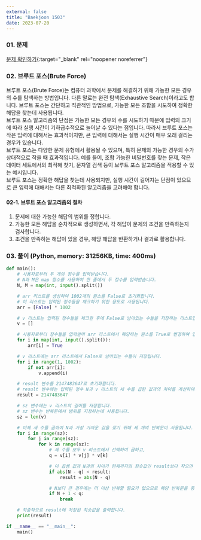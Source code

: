 ```yaml
---
external: false
title: "Baekjoon 1503"
date: 2023-07-20
---
```


### 01. 문제

[문제 확인하기](https://www.acmicpc.net/problem/1503){:target="_blank" rel="noopener noreferrer"}

### 02. 브루트 포스(Brute Force)

브루트 포스(Brute Force)는 컴퓨터 과학에서 문제를 해결하기 위해 가능한 모든 경우의 수를 탐색하는 방법입니다. 다른 말로는 완전 탐색(Exhaustive Search)이라고도 합니다. 브루트 포스는 간단하고 직관적인 방법으로, 가능한 모든 조합을 시도하여 정확한 해답을 찾는데 사용됩니다.  
브루트 포스 알고리즘의 단점은 가능한 모든 경우의 수를 시도하기 때문에 입력의 크기에 따라 실행 시간이 기하급수적으로 늘어날 수 있다는 점입니다. 따라서 브루트 포스는 작은 입력에 대해서는 효과적이지만, 큰 입력에 대해서는 실행 시간이 매우 오래 걸리는 경우가 있습니다.  
브루트 포스는 다양한 문제 유형에서 활용될 수 있으며, 특히 문제의 가능한 경우의 수가 상대적으로 작을 때 효과적입니다. 예를 들어, 조합 가능한 비밀번호를 찾는 문제, 작은 데이터 세트에서의 최적해 찾기, 문자열 검색 등이 브루트 포스 알고리즘을 적용할 수 있는 예시입니다.  
브루트 포스는 정확한 해답을 찾는데 사용되지만, 실행 시간이 길어지는 단점이 있으므로 큰 입력에 대해서는 다른 최적화된 알고리즘을 고려해야 합니다.

#### 02-1. 브루트 포스 알고리즘의 절차

1. 문제에 대한 가능한 해답의 범위를 정합니다.
2. 가능한 모든 해답을 순차적으로 생성하면서, 각 해답이 문제의 조건을 만족하는지 검사합니다.
3. 조건을 만족하는 해답이 있을 경우, 해당 해답을 반환하거나 결과로 활용합니다.

### 03. 풀이 (Python, memory: 31256KB, time: 400ms)

```Python
def main():
    # 사용자로부터 두 개의 정수를 입력받습니다.
    # N과 M은 map 함수를 사용하여 한 줄에서 두 정수를 입력받습니다.
    N, M = map(int, input().split())

    # arr 리스트를 생성하여 1002개의 원소를 False로 초기화합니다.
    # 이 리스트는 입력된 정수들을 체크하기 위한 용도로 사용됩니다.
    arr = [False] * 1002

    # v 리스트는 입력된 정수들을 체크한 후에 False로 남아있는 수들을 저장하는 리스트입니다.
    v = []

    # 사용자로부터 정수들을 입력받아 arr 리스트에서 해당하는 원소를 True로 변경하여 입력된 정수들이 arr 리스트에서 체크되었음을 표시합니다.
    for i in map(int, input().split()):
        arr[i] = True

    # v 리스트에는 arr 리스트에서 False로 남아있는 수들이 저장됩니다.
    for i in range(1, 1002):
        if not arr[i]:
            v.append(i)

    # result 변수를 2147483647로 초기화합니다.
    # result 변수에는 입력된 정수 N과 v 리스트의 세 수를 곱한 값과의 차이를 계산하여 최솟값을 저장합니다.
    result = 2147483647

    # sz 변수에는 v 리스트의 길이를 저장합니다.
    # sz 변수는 반복문에서 범위를 지정하는데 사용됩니다.
    sz = len(v)

    # 이제 세 수를 곱하여 N과 가장 가까운 값을 찾기 위해 세 개의 반복문이 사용됩니다.
    for i in range(sz):
        for j in range(sz):
            for k in range(sz):
                # 세 수를 모두 v 리스트에서 선택하여 곱하고,
                q = v[i] * v[j] * v[k]

                # 이 곱셈 값과 N과의 차이가 현재까지의 최솟값인 result보다 작으면 최솟값을 갱신합니다.
                if abs(N - q) < result:
                    result = abs(N - q)

                # N보다 큰 경우에는 더 이상 반복할 필요가 없으므로 해당 반복문을 종료합니다.
                if N + 1 < q:
                    break

    # 최종적으로 result에 저장된 최솟값을 출력합니다.
    print(result)

if __name__ == "__main__":
    main()
```

